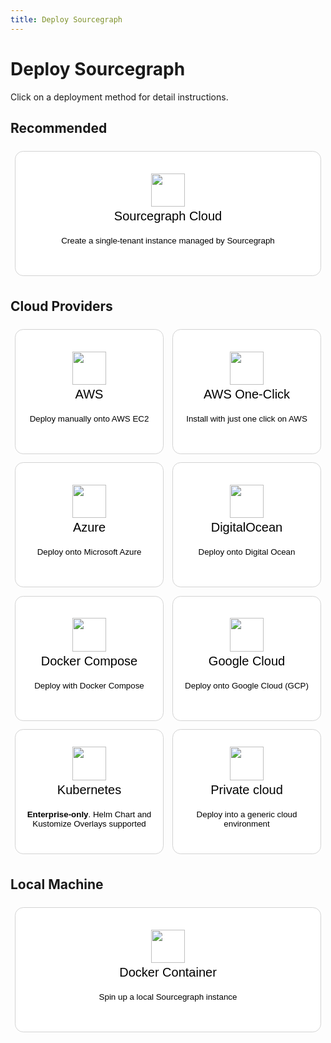 ```yaml
---
title: Deploy Sourcegraph
---
```


<style>
  .grid {
    display: grid;
    grid-template-columns: repeat(auto-fit, minmax(200px, 1fr));
  }
  .app-button {
    flex-basis: 0;
    flex-grow: 1;
    text-decoration: none;
    height: 15em;
    max-width: 100%;
    border-radius: 1em;
    background-color: white;
    border: 1px solid lightgray;
    margin: 0.5em;
    text-align: center;
    font-weight: 100;
  }
  .app-button:hover {
    box-shadow: 0 0 10px #00cbec;
  }
  .app-button > img {
    height: 4em;
  }
  .app-button > h1 {
    font-size: 1.5em;
    font-weight: 150;
    margin-top: .2em;
    margin-bottom: 1em;
  }
</style>

# Deploy Sourcegraph

Click on a deployment method for detail instructions.

## Recommended

<form class="grid">
  <button class="app-button" formaction="#TODO">
			<img src="https://handbook.sourcegraph.com/departments/engineering/design/brand_guidelines/logo/versions/Sourcegraph_Logomark_Color.svg"/>
			<h1>Sourcegraph Cloud</h1>
		  <p>Create a single-tenant instance managed by Sourcegraph</p>
  </button>
</form>

## Cloud Providers

<form class="grid">
  <!-- AWS -->
  <button class="app-button" formaction="/admin/deploy/docker-compose/aws">
    <img src="https://user-images.githubusercontent.com/1646931/187976316-727d2b75-ff90-43ee-acfb-b63dc4b615f2.png"/>
    <h1>AWS</h1>
    <p>Deploy manually onto AWS EC2</p>
  </button>
  <!-- AWS One Click-->
  <button class="app-button" formaction="/next/aws-oneclick">
    <img src="https://user-images.githubusercontent.com/1646931/187976316-727d2b75-ff90-43ee-acfb-b63dc4b615f2.png"/>
    <h1>AWS One-Click</h1>
    <p>Install with just one click on AWS</p>
  </button>
  <!-- Azure -->
  <button class="app-button" formaction="/admin/deploy/kubernetes/azure">
    <img src="https://user-images.githubusercontent.com/1646931/187978161-771cfb91-6cb3-4f00-befd-657502b95ed4.png"/>
    <h1>Azure</h1>
    <p>Deploy onto Microsoft Azure</p>
  </button>
  <!-- digital ocean -->
  <button class="app-button" formaction="/admin/deploy/docker-compose/digitalocean">
    <img src="https://res.cloudinary.com/crunchbase-production/image/upload/c_lpad,h_170,w_170,f_auto,b_white,q_auto:eco,dpr_1/v1478792253/gnlwek2zwhq369yryrzv.jpg"/>
    <h1>DigitalOcean</h1>
    <p>Deploy onto Digital Ocean</p>
  </button>
  <!-- Docker Compose -->
  <button class="app-button" formaction="/admin/install/docker-compose">
    <img src="https://user-images.githubusercontent.com/1646931/187978472-1219f3a0-8c89-433c-8a72-223228952814.png"/>
    <h1>Docker Compose</h1>
    <p>Deploy with Docker Compose</p>
  </button>
  <!-- GCP -->
  <button class="app-button" formaction="/admin/deploy/docker-compose/google_cloud">
    <img src="https://user-images.githubusercontent.com/1646931/187977350-3618e506-6fab-47c5-9a7c-286484cbd5a8.png"/>
    <h1>Google Cloud</h1>
    <p>Deploy onto Google Cloud (GCP)</p>
  </button>
  <!-- Kubernetes -->
  <button class="app-button" formaction="/admin/deploy/kubernetes">
    <img src="https://user-images.githubusercontent.com/1646931/187978853-ee9efe0b-a18c-45a1-8375-c6c29647342a.png"/>
    <h1>Kubernetes</h1>
    <p><strong>Enterprise-only</strong>. Helm Chart and Kustomize Overlays supported</p>
  </button>
  <!-- Others -->
  <button class="app-button" formaction="/admin/deploy">
    <img src="https://user-images.githubusercontent.com/1646931/187978634-6c4b2d06-2808-497d-8069-7adbee5bc703.png"/>
    <h1>Private cloud</h1>
    <p>Deploy into a generic cloud environment</p>
  </button>
</form>

## Local Machine

<form class="grid">
  <button class="app-button" formaction="/admin/deploy/docker-single-container">
    <img src="https://user-images.githubusercontent.com/1646931/187978472-1219f3a0-8c89-433c-8a72-223228952814.png"/>
    <h1>Docker Container</h1>
    <p>Spin up a local Sourcegraph instance</p>
  </button>
</form>
